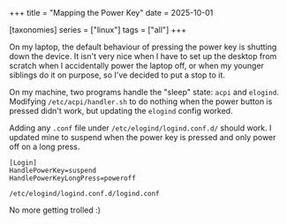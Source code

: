 +++
title = "Mapping the Power Key"
date = 2025-10-01

[taxonomies]
series = ["linux"]
tags = ["all"]
+++

On my laptop, the default behaviour of pressing the power key is shutting down the device.
It isn't very nice when I have to set up the desktop from scratch when I accidentally power the laptop off, or when my younger siblings do it on purpose,
so I've decided to put a stop to it.

On my machine, two programs handle the "sleep" state: `acpi` and `elogind`.
Modifying `/etc/acpi/handler.sh` to do nothing when the power button is pressed didn't work,
but updating the `elogind` config worked.

Adding any `.conf` file under `/etc/elogind/logind.conf.d/` should work.
I updated mine to suspend when the power key is pressed and only power off on a long press.

```
[Login]
HandlePowerKey=suspend
HandlePowerKeyLongPress=poweroff
```
`/etc/elogind/logind.conf.d/logind.conf`

No more getting trolled :)

